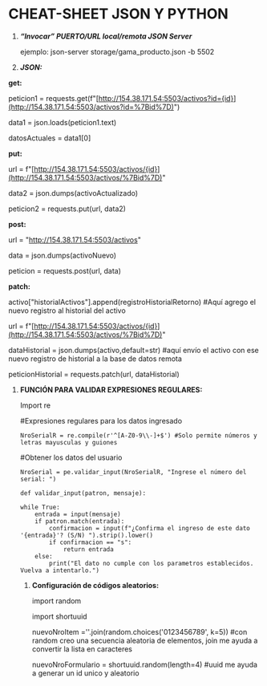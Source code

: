 # CHEAT-SHEET JSON Y PYTHON

1. ***“Invocar” PUERTO/URL local/remota JSON Server***
    
    ejemplo: json-server storage/gama_producto.json -b 5502
    

1. ***JSON:***

**get:** 

peticion1 = requests.get(f"[http://154.38.171.54:5503/activos?id={id}](http://154.38.171.54:5503/activos?id=%7Bid%7D)")

data1 = json.loads(peticion1.text)

datosActuales = data1[0]

**put:**

url = f"[http://154.38.171.54:5503/activos/{id}](http://154.38.171.54:5503/activos/%7Bid%7D)"

data2 = json.dumps(activoActualizado)

peticion2 = requests.put(url, data2)

**post:**

url = "http://154.38.171.54:5503/activos"

data = json.dumps(activoNuevo)

peticion = requests.post(url, data)

**patch:**

activo["historialActivos"].append(registroHistorialRetorno) #Aquí agrego el nuevo registro al historial del activo

url = f"[http://154.38.171.54:5503/activos/{id}](http://154.38.171.54:5503/activos/%7Bid%7D)"

dataHistorial = json.dumps(activo,default=str) #aquí envío el activo con ese nuevo registro de historial a la base de datos remota

peticionHistorial = requests.patch(url, dataHistorial)

1. **FUNCIÓN PARA VALIDAR EXPRESIONES REGULARES:**
    
    Import re
    
    #Expresiones regulares para los datos ingresado
    
    ```
    NroSerialR = re.compile(r'^[A-Z0-9\\-]+$') #Solo permite números y letras mayusculas y guiones
    
    ```
    
    #Obtener los datos del usuario
    
    ```
    NroSerial = pe.validar_input(NroSerialR, "Ingrese el número del serial: ")
    
    ```
    
    ```
    def validar_input(patron, mensaje):
    
    while True:
        entrada = input(mensaje)
        if patron.match(entrada):
            confirmacion = input(f"¿Confirma el ingreso de este dato '{entrada}'? (S/N) ").strip().lower()
            if confirmacion == "s":
                return entrada
        else:
            print("El dato no cumple con los parametros establecidos. Vuelva a intentarlo.")
    
    ```
    
    1. **Configuración de códigos aleatorios:**
        
        import random
        
        import shortuuid
        
        nuevoNroItem =''.join(random.choices('0123456789', k=5)) #con random creo una secuencia aleatoria de elementos, join me ayuda a convertir la lista en caracteres
        
        nuevoNroFormulario =  shortuuid.random(length=4) #uuid me ayuda a generar un id unico y aleatorio
